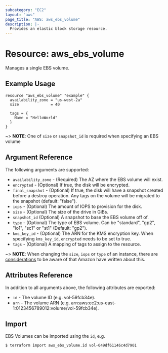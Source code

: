 ```yaml
---
subcategory: "EC2"
layout: "aws"
page_title: "AWS: aws_ebs_volume"
description: |-
  Provides an elastic block storage resource.
---
```


# Resource: aws_ebs_volume

Manages a single EBS volume.

## Example Usage

```hcl
resource "aws_ebs_volume" "example" {
  availability_zone = "us-west-2a"
  size              = 40

  tags = {
    Name = "HelloWorld"
  }
}
```

~> **NOTE**: One of `size` or `snapshot_id` is required when specifying an EBS volume

## Argument Reference

The following arguments are supported:

* `availability_zone` - (Required) The AZ where the EBS volume will exist.
* `encrypted` - (Optional) If true, the disk will be encrypted.
* `final_snapshot` - (Optional) If true, the disk will have a snapshot created before a destroy operation. Any tags on the volume will be migrated to the snapshot (default: "false").
* `iops` - (Optional) The amount of IOPS to provision for the disk.
* `size` - (Optional) The size of the drive in GiBs.
* `snapshot_id` (Optional) A snapshot to base the EBS volume off of.
* `type` - (Optional) The type of EBS volume. Can be "standard", "gp2", "io1", "sc1" or "st1" (Default: "gp2").
* `kms_key_id` - (Optional) The ARN for the KMS encryption key. When specifying `kms_key_id`, `encrypted` needs to be set to true.
* `tags` - (Optional) A mapping of tags to assign to the resource.

~> **NOTE**: When changing the `size`, `iops` or `type` of an instance, there are [considerations](http://docs.aws.amazon.com/AWSEC2/latest/UserGuide/considerations.html) to be aware of that Amazon have written about this.

## Attributes Reference

In addition to all arguments above, the following attributes are exported:

* `id` - The volume ID (e.g. vol-59fcb34e).
* `arn` - The volume ARN (e.g. arn:aws:ec2:us-east-1:0123456789012:volume/vol-59fcb34e).


## Import

EBS Volumes can be imported using the `id`, e.g.

```
$ terraform import aws_ebs_volume.id vol-049df61146c4d7901
```
